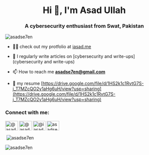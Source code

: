 <h1 align="center">Hi 👋, I'm Asad Ullah</h1>
<h3 align="center">A cybersecurity enthusiast from Swat, Pakistan</h3>

<p align="left"> <img src="https://komarev.com/ghpvc/?username=asadse7en&label=Profile%20views&color=0e75b6&style=flat" alt="asadse7en" /> </p>

- 👨‍💻 check out my protfolio at [iasad.me](iasad.me)

- 📝 I regularly write articles on [cybersecurity and write-ups](cybersecurity and write-ups)

- 📫 How to reach me **asadse7en@gmail.com**

- 📄 my resume [https://drive.google.com/file/d/1HS2k1c1RvtG7S-j_T7MZcQO2y1aHg6uH/view?usp=sharing](https://drive.google.com/file/d/1HS2k1c1RvtG7S-j_T7MZcQO2y1aHg6uH/view?usp=sharing)

<h3 align="left">Connect with me:</h3>
<p align="left">
<a href="https://twitter.com/@asadse7en" target="blank"><img align="center" src="https://raw.githubusercontent.com/rahuldkjain/github-profile-readme-generator/master/src/images/icons/Social/twitter.svg" alt="@asadse7en" height="30" width="40" /></a>
<a href="https://linkedin.com/in/@asadse7en" target="blank"><img align="center" src="https://raw.githubusercontent.com/rahuldkjain/github-profile-readme-generator/master/src/images/icons/Social/linked-in-alt.svg" alt="@asadse7en" height="30" width="40" /></a>
<a href="https://instagram.com/@iasadse7en" target="blank"><img align="center" src="https://raw.githubusercontent.com/rahuldkjain/github-profile-readme-generator/master/src/images/icons/Social/instagram.svg" alt="@iasadse7en" height="30" width="40" /></a>
<a href="https://discord.gg/asadse7en#0775" target="blank"><img align="center" src="https://raw.githubusercontent.com/rahuldkjain/github-profile-readme-generator/master/src/images/icons/Social/discord.svg" alt="asadse7en#0775" height="30" width="40" /></a>
</p>



<p>&nbsp;<img align="center" src="https://github-readme-stats.vercel.app/api?username=asadse7en&show_icons=true&locale=en" alt="asadse7en" /></p>

<p><img align="center" src="https://github-readme-streak-stats.herokuapp.com/?user=asadse7en&" alt="asadse7en" /></p>

